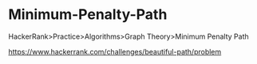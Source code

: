 
# Minimum-Penalty-Path

HackerRank>Practice>Algorithms>Graph Theory>Minimum Penalty Path

https://www.hackerrank.com/challenges/beautiful-path/problem
